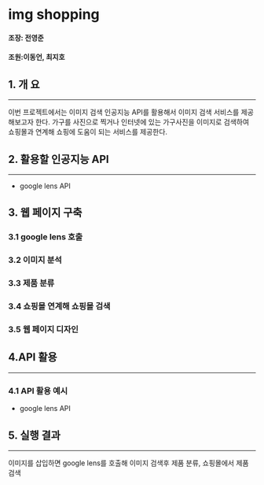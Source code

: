 # img shopping
#### 조장: 전영준

#### 조원:이동언, 최지호

## 1. 개 요
* * *
이번 프로젝트에서는 이미지 검색 인공지능 API를 활용해서
 이미지 검색 서비스를 제공해보고자 한다. 가구를 사진으로 찍거나
 인터넷에 있는 가구사진을 이미지로 검색하여 쇼핑몰과 연계해
 쇼핑에 도움이 되는 서비스를 제공한다.

## 2. 활용할 인공지능 API
* * *
 - google lens API
## 3. 웹 페이지 구축
### 3.1 google lens 호출
### 3.2 이미지 분석
### 3.3 제품 분류
### 3.4 쇼핑몰 연계해 쇼핑몰 검색
### 3.5 웹 페이지 디자인

## 4.API 활용
* * *
### 4.1 API 활용 예시
 - google lens API


## 5. 실행 결과
* * *
 이미지를 삽입하면 google lens를 호출해 이미지 검색후 제품 분류, 쇼핑몰에서 제품 검색

